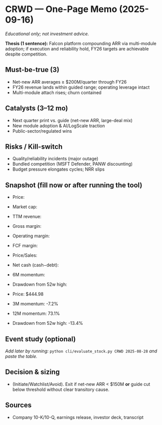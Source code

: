 # CRWD — One-Page Memo (2025-09-16)
_Educational only; not investment advice._

**Thesis (1 sentence):** Falcon platform compounding ARR via multi-module adoption; if execution and reliability hold, FY26 targets are achievable despite competition.

## Must-be-true (3)
- Net-new ARR averages ≥ $200M/quarter through FY26
- FY26 revenue lands within guided range; operating leverage intact
- Multi-module attach rises; churn contained

## Catalysts (3–12 mo)
- Next quarter print vs. guide (net-new ARR, large-deal mix)
- New module adoption & AI/LogScale traction
- Public-sector/regulated wins

## Risks / Kill-switch
- Quality/reliability incidents (major outage)
- Bundled competition (MSFT Defender, PANW discounting)
- Budget pressure elongates cycles; NRR slips

## Snapshot (fill now or after running the tool)
- Price: 
- Market cap: 
- TTM revenue: 
- Gross margin: 
- Operating margin: 
- FCF margin: 
- Price/Sales: 
- Net cash (cash−debt): 
- 6M momentum: 
- Drawdown from 52w high:

- Price: $444.98
- 3M momentum: -7.2%
- 12M momentum: 73.1%
- Drawdown from 52w high: -13.4%


## Event study (optional)
_Add later by running:_ `python cli/evaluate_stock.py CRWD 2025-08-28` _and paste the table._

## Decision & sizing
- (Initiate/Watchlist/Avoid). Exit if net-new ARR < $150M **or** guide cut below threshold without clear transitory cause.

## Sources
- Company 10-K/10-Q, earnings release, investor deck, transcript
